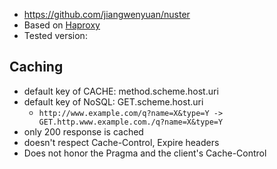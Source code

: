 - https://github.com/jiangwenyuan/nuster
- Based on [Haproxy](haproxy)
- Tested version:

## Caching
- default key of CACHE: method.scheme.host.uri
- default key of NoSQL: GET.scheme.host.uri
  - `http://www.example.com/q?name=X&type=Y -> GET.http.www.example.com./q?name=X&type=Y`
- only 200 response is cached
- doesn't respect Cache-Control, Expire headers
- Does not honor the Pragma and the client's Cache-Control 